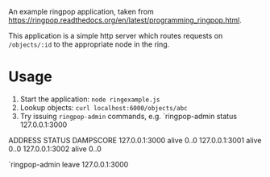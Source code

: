 An example ringpop application, taken from
https://ringpop.readthedocs.org/en/latest/programming_ringpop.html.

This application is a simple http server which routes requests
on `/objects/:id` to the appropriate node in the ring.

Usage
=====

1. Start the application: `node ringexample.js`
2. Lookup objects: `curl localhost:6000/objects/abc`
3. Try issuing `ringpop-admin` commands, e.g.
  `ringpop-admin status 127.0.0.1:3000

  ADDRESS          STATUS   DAMPSCORE
 127.0.0.1:3000   alive    0..0
 127.0.0.1:3001   alive    0..0
 127.0.0.1:3002   alive    0..0

  `ringpop-admin leave 127.0.0.1:3000
